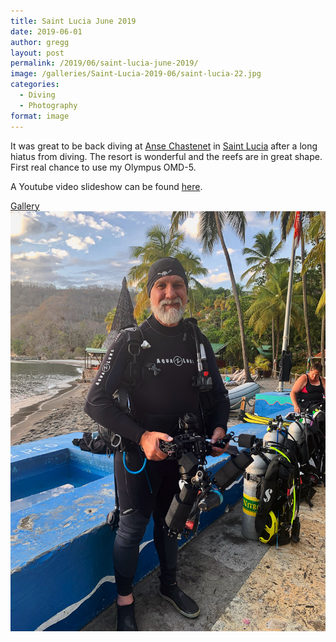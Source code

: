 ```yaml
---
title: Saint Lucia June 2019
date: 2019-06-01
author: gregg
layout: post
permalink: /2019/06/saint-lucia-june-2019/
image: /galleries/Saint-Lucia-2019-06/saint-lucia-22.jpg
categories:
  - Diving
  - Photography
format: image
---
```

It was great to be back diving at [Anse Chastenet](https://ansechastanet.com) in [Saint Lucia](https://en.wikipedia.org/wiki/Saint_Lucia) after a long hiatus from diving. The resort is wonderful and the reefs are in great shape. First real chance to use my Olympus OMD-5.

A Youtube video slideshow can be found [here](https://youtu.be/WHwPW3jOnx0).

<a href="https://lightroom.adobe.com/gallery/7b25cc9c355b4a5dbc0e0e2c81bdd444/albums/fdb9b965729c40aea5a985bafe808c23/assets" jscontroller="false" rel="qtposter">
  Gallery<br/>
  <img alt="Saint Lucia Photo Gallery" src="/galleries/Saint-Lucia-2019-06/saint-lucia-22.jpg"/>
</a>